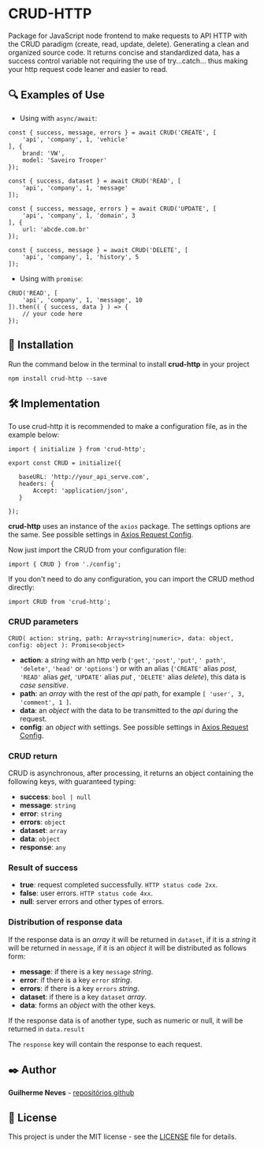 # CRUD-HTTP

Package for JavaScript node frontend to make requests to API HTTP with the CRUD paradigm (create, read, update, delete). Generating a clean and organized source code. It returns concise and standardized data, has a success control variable not requiring the use of try...catch... thus making your http request code leaner and easier to read.

## 🔍 Examples of Use

 - Using with ```async/await```:

```
const { success, message, errors } = await CRUD('CREATE', [
    'api', 'company', 1, 'vehicle'
], {
    brand: 'VW',
    model: 'Saveiro Trooper'
});
```

```
const { success, dataset } = await CRUD('READ', [
    'api', 'company', 1, 'message'
]);
```

```
const { success, message, errors } = await CRUD('UPDATE', [
    'api', 'company', 1, 'domain', 3
], {
    url: 'abcde.com.br'
});
```

```
const { success, message } = await CRUD('DELETE', [
    'api', 'company', 1, 'history', 5
]);
```

 - Using with ```promise```:

```
CRUD('READ', [
    'api', 'company', 1, 'message', 10
]).then(( { success, data } ) => {
    // your code here
});
```

## 🚀 Installation

Run the command below in the terminal to install **crud-http** in your project

```
npm install crud-http --save
```

## 🛠️ Implementation

To use crud-http it is recommended to make a configuration file, as in the example below:

 ```
import { initialize } from 'crud-http';

export const CRUD = initialize({

    baseURL: 'http://your_api_serve.com',
    headers: {
        Accept: 'application/json',
    }

});
 ```

**crud-http** uses an instance of the ```axios``` package. The settings options are the same. See possible settings in [Axios Request Config](https://axios-http.com/docs/req_config).

Now just import the CRUD from your configuration file:

```
import { CRUD } from './config';
```

If you don't need to do any configuration, you can import the CRUD method directly:

```
import CRUD from 'crud-http';
```

### CRUD parameters

```
CRUD( action: string, path: Array<string|numeric>, data: object, config: object ): Promise<object>
```

- **action**: a *string* with an http verb (```'get'```, ```'post'```, ```'put'```, ```' path'```, ```'delete'```, ```'head'``` or ```'options'```) or with an alias (```'CREATE'``` alias *post*, ```'READ'``` alias *get*, ```'UPDATE'``` alias *put* , ```'DELETE'``` alias *delete*), this data is *case sensitive*.
 - **path**: an *array* with the rest of the *api* path, for example ```[ 'user', 3, 'comment', 1 ]```.
 - **data**: an *object* with the data to be transmitted to the *api* during the request.
 - **config**: an *object* with settings. See possible settings in [Axios Request Config](https://axios-http.com/docs/req_config).

### CRUD return

CRUD is asynchronous, after processing, it returns an object containing the following keys, with guaranteed typing:

 - **success**: ```bool | null```
 - **message**: ```string```
 - **error**: ```string```
 - **errors**: ```object```
 - **dataset**: ```array```
 - **data**: ```object```
 - **response**: ```any```

### Result of **success**

 - **true**: request completed successfully. ```HTTP status code 2xx```.
 - **false**: user errors. ```HTTP status code 4xx```.
 - **null**: server errors and other types of errors.

### Distribution of response data

If the response data is an *array* it will be returned in ```dataset```, if it is a *string* it will be returned in ```message```, if it is an *object* it will be distributed as follows form:

 - **message**: if there is a key ```message``` *string*.
 - **error**: if there is a key ```error``` *string*.
 - **errors**: if there is a key ```errors``` *string*.
 - **dataset**: if there is a key ```dataset``` *array*.
 - **data**: forms an *object* with the other keys.
 
If the response data is of another type, such as numeric or null, it will be returned in ```data.result```

The ```response``` key will contain the response to each request.

## ✒️ Author

  **Guilherme Neves** - [repositórios github](https://github.com/guilhermeasn/)

## 📄 License

This project is under the MIT license - see the [LICENSE](https://github.com/guilhermeasn/CRUD-HTTP/blob/master/LICENSE) file for details.
